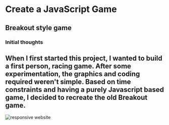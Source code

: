 # Create a JavaScript Game
## Breakout style game
### Initial thoughts
When I first started this project, I wanted to build a first person, racing game.  After some experimentation, the graphics and coding required weren't simple.
Based on time constraints and having a purely Javascript based game, I decided to recreate the old Breakout game.
---

![responsive website](CIMilestone2/media/ResponsiveMockup.png "Mock-up of the responsive website")
